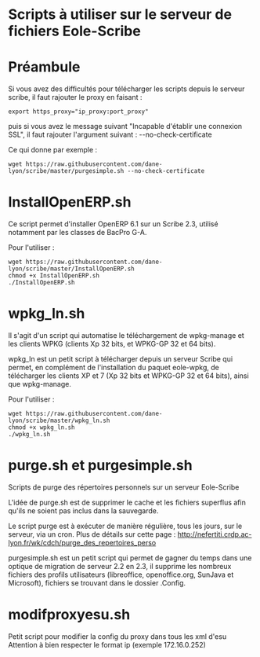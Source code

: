 Scripts à utiliser sur le serveur de fichiers Eole-Scribe
====

Préambule
===

Si vous avez des difficultés pour télécharger les scripts depuis le serveur scribe, il faut rajouter le proxy en faisant :

    export https_proxy="ip_proxy:port_proxy"
puis si vous avez le message suivant "Incapable d'établir une connexion SSL", il faut rajouter l'argument suivant :
    --no-check-certificate

Ce qui donne par exemple :

    wget https://raw.githubusercontent.com/dane-lyon/scribe/master/purgesimple.sh --no-check-certificate



InstallOpenERP.sh
===

Ce script permet d'installer OpenERP 6.1 sur un Scribe 2.3, utilisé notamment par les classes de BacPro G-A.

Pour l'utiliser :

    wget https://raw.githubusercontent.com/dane-lyon/scribe/master/InstallOpenERP.sh
    chmod +x InstallOpenERP.sh
    ./InstallOpenERP.sh


wpkg_ln.sh
===

Il s'agit d'un script qui automatise le téléchargement de wpkg-manage et les clients WPKG (clients Xp 32 bits, et WPKG-GP 32 et 64 bits).

wpkg_ln est un petit script à télécharger depuis un serveur Scribe qui permet, en complément de l'installation du paquet eole-wpkg, de télécharger les clients XP et 7 (Xp 32 bits et WPKG-GP 32 et 64 bits), ainsi que wpkg-manage.

Pour l'utiliser :

    wget https://raw.githubusercontent.com/dane-lyon/scribe/master/wpkg_ln.sh
    chmod +x wpkg_ln.sh
    ./wpkg_ln.sh


purge.sh et purgesimple.sh
===

Scripts de purge des répertoires personnels sur un serveur Eole-Scribe

L'idée de purge.sh est de supprimer le cache et les fichiers superflus afin qu'ils ne soient pas inclus dans la sauvegarde.

Le script purge est à exécuter de manière régulière, tous les jours, sur le serveur, via un cron. Plus de détails sur cette page : http://nefertiti.crdp.ac-lyon.fr/wk/cdch/purge_des_repertoires_perso

purgesimple.sh est un petit script qui permet de gagner du temps dans une optique de migration de serveur 2.2 en 2.3, il supprime les nombreux fichiers des profils utilisateurs (libreoffice, openoffice.org, SunJava et Microsoft), fichiers se trouvant dans le dossier .Config.

modifproxyesu.sh
===

Petit script pour modifier la config du proxy dans tous les xml d'esu
Attention à bien respecter le format ip (exemple 172.16.0.252)

